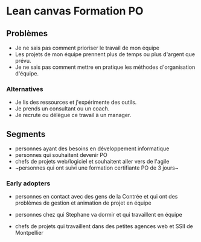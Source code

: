 # Lean canvas Formation PO

## Problèmes

- Je ne sais pas comment prioriser le travail de mon équipe
- Les projets de mon équipe prennent plus de temps ou plus d'argent que prévu.
- Je ne sais pas comment mettre en pratique les méthodes d'organisation d'équipe.

### Alternatives

- Je lis des ressources et j'expérimente des outils.
- Je prends un consultant ou un coach.
- Je recrute ou délègue ce travail à un manager.

## Segments

- personnes ayant des besoins en développement informatique
- personnes qui souhaitent devenir PO
- chefs de projets web/logiciel et souhaitent aller vers de l'agile
- ~personnes qui ont suivi une formation certifiante PO de 3 jours~

### Early adopters

- personnes en contact avec des gens de la Contrée et qui ont des problèmes de gestion et animation de projet en équipe

- personnes chez qui Stephane va dormir et qui travaillent en équipe
- chefs de projets qui travaillent dans des petites agences web et SSII de Montpellier
